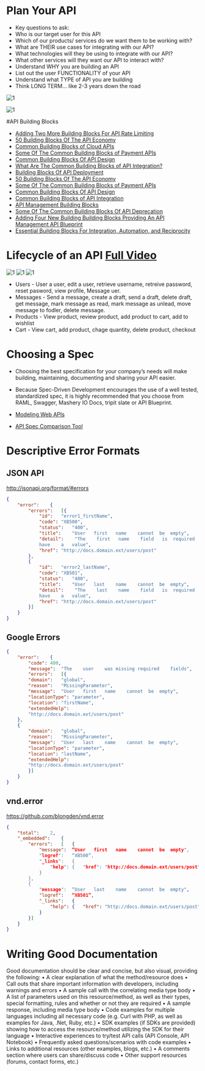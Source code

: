# Plan Your API
* Key questions to ask:
* Who is our target user for this API
* Which of our products/ services do we want them to be working with? 
* What are THEIR use cases for integrating with our API?
* What technologies will they be using to integrate with our API?
* What other services will they want our API to interact with?
* Understand WHY you are building an API
* List out the user FUNCTIONALITY of your API
* Understand what TYPE of API you are building
* Think LONG TERM… like 2-3 years down the road


![1](https://blogs.mulesoft.com/wp-content/uploads/2014/11/action_list.gif)


![1](https://blogs.mulesoft.com/wp-content/uploads/2014/11/soap_vs_rpc_rest.gif)

#API Building Blocks
* [Adding Two More Building Blocks For API Rate Limiting](http://apievangelist.com/2014/12/30/adding-two-more-building-blocks-for-api-rate-limiting/)
* [50 Building Blocks Of The API Economy](http://apievangelist.com/2014/04/03/50-building-blocks-of-the-api-economy/)
* [Common Building Blocks of Cloud APIs](http://apievangelist.com/2014/03/11/common-building-blocks-of-cloud-apis/)
* [Some Of The Common Building Blocks of Payment APIs](http://apievangelist.com/2014/03/05/some-of-the-common-building-blocks-of-payment-apis/)
* [Common Building Blocks Of API Design](http://apievangelist.com/2014/03/04/common-building-blocks-of-api-design/)
* [What Are The Common Building Blocks of API Integration?](http://apievangelist.com/2014/01/16/what-are-the-common-building-blocks-of-api-integration/)
* [Building Blocks Of API Deployment](http://apievangelist.com/2014/07/01/building-blocks-of-api-deployment/)
* [50 Building Blocks Of The API Economy](http://apievangelist.com/2014/04/03/50-building-blocks-of-the-api-economy/)
* [Some Of The Common Building Blocks of Payment APIs](http://apievangelist.com/2014/03/05/some-of-the-common-building-blocks-of-payment-apis/)
* [Common Building Blocks Of API Design](http://apievangelist.com/2014/03/04/common-building-blocks-of-api-design/)
* [Common Building Blocks of API Integration](http://apievangelist.com/2014/01/16/what-are-the-common-building-blocks-of-api-integration/)
* [API Management Building Blocks](http://management.apievangelist.com/building-blocks/)
* [Some Of The Common Building Blocks Of API Deprecation](http://apievangelist.com/2016/04/13/some-of-the-common-building-blocks-of-api-deprecation/)
* [Adding Four New Building Building Blocks Providing An API Management API Blueprint](http://apievangelist.com/2015/03/04/adding-four-new-building-building-blocks-providing-an-api-management-api-blueprint/)
* [Essential Building Blocks For Integration, Automation, and Reciprocity](http://apievangelist.com/2016/02/15/the-essential-building-blocks-for-integration-automation-and-reciprocity/)


# Lifecycle of an API [Full Video](http://wso2.com/library/webinars/2016/02/planning-your-api-journey-the-lifecycle-of-an-api/)
![1](https://image.slidesharecdn.com/planningyourapijourneythelifecycleofanapi-160224055627/95/planning-your-api-journey-the-lifecycle-of-an-api-5-638.jpg?cb=1456293472)
![1](https://image.slidesharecdn.com/planningyourapijourneythelifecycleofanapi-160224055627/95/planning-your-api-journey-the-lifecycle-of-an-api-10-638.jpg?cb=1456293472)
![1](https://image.slidesharecdn.com/planningyourapijourneythelifecycleofanapi-160224055627/95/planning-your-api-journey-the-lifecycle-of-an-api-11-638.jpg?cb=1456293472)


* Users - User a user, edit a user, retrieve username, retreive password, reset pasword, view profile, Message uer.
* Messages - Send a message, create a draft, send a draft, delete draft, get message, mark message as read, mark message as unlead, move message to fodler, delete message.
* Products - View product, review product, add product to cart, add to wishlist
* Cart - View cart, add product, chage quantity, delete product, checkout

# Choosing a Spec
* Choosing the best specification for your company’s needs will make building, maintaining, documenting and sharing your API easier. 
* Because Spec-Driven Development encourages the use of a well tested, standardized spec, it is highly recommended that you choose from RAML, Swagger, Mashery IO Docs, tripit slate or API Blueprint. 

* [Modeling Web APIs](http://modeling-languages.com/modeling-web-api-comparing/)
* [API Spec Comparison Tool](http://www.mikestowe.com/2014/12/api-spec-comparison-tool.php)

# Descriptive Error Formats
## JSON API
http://jsonapi.org/format/#errors
```json
{	
	"error":	{	
		"errors":	[{	
			"id":	"error1_firstName",	
			"code":	"XB500",	
			"status":	"400",	
			"title":	"User	first	name	cannot	be	empty",	
			"detail":	 "The	 first	 name	 field	 is	 required	 to	
			have	a	value",	
			"href":	"http://docs.domain.ext/users/post"	
		},
		{	
			"id":	"error2_lastName",	
			"code":	"XB501",	
			"status":	"400",	
			"title":	"User	last	name	cannot	be	empty",	
			"detail":	 "The	 last	 name	 field	 is	 required	 to	
			have	a	value",	
			"href":	"http://docs.domain.ext/users/post"	
		}]
	}	
}
```
## Google Errors
```json
{	
	"error":	{	
		"code":	400,	
		"message":	"The	user	was	missing	required	fields",
		"errors":	[{	
		"domain":	"global",	
		"reason":	"MissingParameter",	
		"message":	"User	first	name	cannot	be	empty",	
		"locationType":	"parameter",	
		"location":	"firstName",	
		"extendedHelp":	
		"http://docs.domain.ext/users/post"	
	},
	{	
		"domain":	"global",	
		"reason":	"MissingParameter",	
		"message":	"User	last	name	cannot	be	empty",	
		"locationType":	"parameter",	
		"location":	"lastName",	
		"extendedHelp":	
		"http://docs.domain.ext/users/post"	
		}]
	}	
}
```
## vnd.error
https://github.com/blongden/vnd.error
```json
{	
	"total":	2,	
	"_embedded":	{	
		"errors":	[	{	
			"message":	“User	first	name	cannot	be	empty",	
			"logref":	“XB500”,	
			"_links":	{	
				"help":	{	"href":	"http://docs.domain.ext/users/post"	}	
			}	
		},	
		{	
			"message":	“User	last	name	cannot	be	empty",	
			"logref":	“XB501”,	
			"_links":	{	
				"help":	{	"href":	"http://docs.domain.ext/users/post"	}	
			}	
		}]	
	}	
}
```

# Writing Good Documentation
Good documentation should be clear and concise, but also visual, providing the following:
• A clear explanation of what the method/resource does
• Call outs that share important information with developers, including warnings and errors
• A sample call with the correlating media type body
• A list of parameters used on this resource/method, as well as their types, special formatting, rules and whether or not they are required 
• A sample response, including media type body
• Code examples for multiple languages including all necessary code (e.g. Curl with PHP, as well as examples for Java, .Net, Ruby, etc.)
• SDK examples (if SDKs are provided) showing how to access the resource/method utilizing the SDK for their language
• Interactive experiences to try/test API calls (API Console, API Notebook)
• Frequently asked questions/scenarios with code examples
• Links to additional resources (other examples, blogs, etc.)
• A comments section where users can share/discuss code
• Other support resources (forums, contact forms, etc.)
